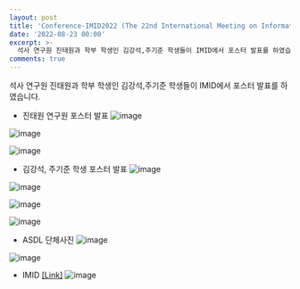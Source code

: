 ```yaml
---
layout: post
title: 'Conference-IMID2022 (The 22nd International Meeting on Information Display)'
date: '2022-08-23 00:00'
excerpt: >-
  석사 연구원 진태원과 학부 학생인 김강석,주기준 학생들이 IMID에서 포스터 발표를 하였습니다. 
comments: true
---
```


석사 연구원 진태원과 학부 학생인 김강석,주기준 학생들이 IMID에서 포스터 발표를 하였습니다. 

- 진태원 연구원 포스터 발표 
![image](https://user-images.githubusercontent.com/80964488/187573311-771deb8c-365d-4224-b408-05210f683f6a.jpg)
  
![image](https://user-images.githubusercontent.com/80964488/187573461-4000d71f-b627-449b-a559-99f86395fa0c.jpg)

![image](https://user-images.githubusercontent.com/80964488/187573257-725e53b5-7506-4bfc-b1ba-b7e66fdf8887.PNG)


- 김강석, 주기준 학생 포스터 발표
![image](https://user-images.githubusercontent.com/80964488/187576302-13a99f7a-1ed3-44a9-8246-33d9ca5f3004.jpg)
  
![image](https://user-images.githubusercontent.com/80964488/187573494-d93c3cc7-ac0d-470e-8c08-e1a72839d905.jpg)
  
![image](https://user-images.githubusercontent.com/80964488/187573504-010a3870-b7f5-4bf5-ba3a-102e6de28554.jpg)
   
![image](https://user-images.githubusercontent.com/80964488/187575325-5b8455ca-41d0-4d40-aa89-fefe4eef6d40.png)
  
  
- ASDL 단체사진 
![image](https://user-images.githubusercontent.com/80964488/187574283-b1d4ce28-f398-4d0d-be57-c3e99ea4232e.jpg)
  
![image](https://user-images.githubusercontent.com/80964488/187574275-fa90d7be-3460-45cf-9b1a-afa3de57eba5.jpg)
  
  
- IMID [[Link]](http://www.imid.or.kr/2022/index.asp)
![image](https://user-images.githubusercontent.com/80964488/187573681-ac647d84-7b6c-4316-aeb0-3af9c9d958f0.png)
  
  